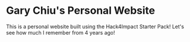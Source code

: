 # Gary Chiu's Personal Website
This is a personal website built using the Hack4Impact Starter Pack!
Let's see how much I remember from 4 years ago!